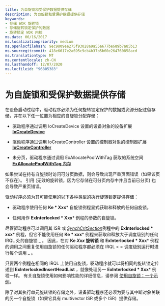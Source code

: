 ```yaml
---
title: 为自旋锁和受保护数据提供存储
description: 为自旋锁和受保护数据提供存储
keywords:
- 存储 WDK 旋转锁
- 存储旋转锁定保护的数据
- 旋转锁定 WDK 内核
ms.date: 06/16/2017
ms.localizationpriority: medium
ms.openlocfilehash: 9ec9809ee275f93028a9a55a677be689b7a85b13
ms.sourcegitcommit: 418e6617e2a695c9cb4b37b5b60e264760858acd
ms.translationtype: MT
ms.contentlocale: zh-CN
ms.lasthandoff: 12/07/2020
ms.locfileid: "96805383"
---
```

# <a name="providing-storage-for-spin-locks-and-protected-data"></a>为自旋锁和受保护数据提供存储





在设备启动过程中，驱动程序必须为任何旋转锁定保护的数据或资源分配驻留存储，并在以下任一位置为相应的自旋锁分配存储：

-   驱动程序通过调用 IoCreateDevice 设置的设备对象的设备扩展 [ **IoCreateDevice**](/windows-hardware/drivers/ddi/wdm/nf-wdm-iocreatedevice)

-   驱动程序通过调用 IoCreateController 设置的控制器对象的控制器扩展 [ **IoCreateController**](/windows-hardware/drivers/ddi/ntddk/nf-ntddk-iocreatecontroller)

-   未分页，驱动程序通过调用 ExAllocatePoolWithTag 获取的系统空间 [ **ExAllocatePoolWithTag** 内存](/windows-hardware/drivers/ddi/wdm/nf-wdm-exallocatepoolwithtag)

如果尝试在持有自旋锁时访问可分页数据，则会导致出现严重页面错误（如果该页不存在）。 引用 (无效的旋转锁，因为它存储在可分页内存中并且当前已分页) 也会导致严重页错误。

驱动程序必须为其可能使用的以下各种类型的执行旋转锁定提供存储：

- 驱动程序使用任何 **Ke * Xxx*** 自旋锁例程显式获取和释放的任何自旋锁。

- 任何用作 **ExInterlocked * Xxx*** 例程的参数的自旋锁。

尽管驱动程序可以调用其 ISR 或 [*SynchCritSection*](/windows-hardware/drivers/ddi/wdm/nc-wdm-ksynchronize_routine)例程中的 **ExInterlocked * xxx*** 例程，但它不能使用任何 **Ke * xxx*** 例程来获取和释放大于调度级别的任何 IRQL 处的自旋锁 \_ 。 因此，在对 **Ke *Xxx* 旋转锁** 和 **ExInterlocked * Xxx*** 例程的调用之间重复使用自旋锁的任何驱动程序都必须在 IRQL &lt; = 调度级别运行时进行每个调用 \_ 。

只要两个例程在相同的 IRQL 上使用自旋锁，驱动程序就可以将相同的旋转锁定传递到 **ExInterlockedInsertHeadList** ，就像处理另一 **ExInterlocked * Xxx*** 例程一样。 有关自旋锁使用如何影响性能的详细信息，请参阅 [使用自旋锁：一个示例](using-spin-locks--an-example.md)。

除了对其执行单元旋转锁的存储之外，设备驱动程序还必须为要与其中断对象关联的另一个自旋锁（如果它具有 multivector ISR 或多个 ISR）提供存储。

 

